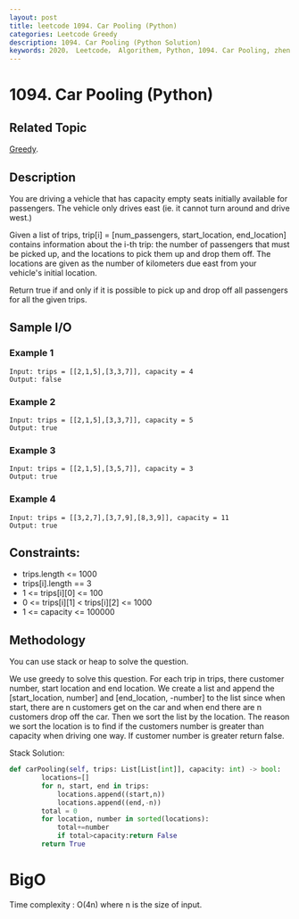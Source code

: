 ```yaml
---
layout: post
title: leetcode 1094. Car Pooling (Python)
categories: Leetcode Greedy
description: 1094. Car Pooling (Python Solution)
keywords: 2020， Leetcode， Algorithem, Python, 1094. Car Pooling, zhenyu, Greedy
---
```


# 1094. Car Pooling (Python)

## Related Topic
<a href="/categories/#Greedy" target="_blank"> Greedy</a>.

## Description
You are driving a vehicle that has capacity empty seats initially available for passengers.  The vehicle only drives east (ie. it cannot turn around and drive west.)

Given a list of trips, trip[i] = [num_passengers, start_location, end_location] contains information about the i-th trip: the number of passengers that must be picked up, and the locations to pick them up and drop them off.  The locations are given as the number of kilometers due east from your vehicle's initial location.

Return true if and only if it is possible to pick up and drop off all passengers for all the given trips. 

## Sample I/O

### Example 1

```
Input: trips = [[2,1,5],[3,3,7]], capacity = 4
Output: false
```

### Example 2

```
Input: trips = [[2,1,5],[3,3,7]], capacity = 5
Output: true
```

### Example 3

```
Input: trips = [[2,1,5],[3,5,7]], capacity = 3
Output: true
```

### Example 4

```
Input: trips = [[3,2,7],[3,7,9],[8,3,9]], capacity = 11
Output: true
```

## Constraints:
* trips.length <= 1000
* trips[i].length == 3
* 1 <= trips[i][0] <= 100
* 0 <= trips[i][1] < trips[i][2] <= 1000
* 1 <= capacity <= 100000

## Methodology
You can use stack or heap to solve the question.

We use greedy to solve this question. For each trip in trips, there customer number, start location and end location. We create a list and append the [start_location, number] and [end_location, -number] to the list since when start, there are n customers get on the car and when end there are n customers drop off the car. Then we sort the list by the location.
The reason we sort the location is to find if the customers number is greater than capacity when driving one way. If customer number is greater return false.

Stack Solution:

``` python
def carPooling(self, trips: List[List[int]], capacity: int) -> bool:
        locations=[]
        for n, start, end in trips:
            locations.append((start,n))
            locations.append((end,-n))
        total = 0
        for location, number in sorted(locations):
            total+=number
            if total>capacity:return False
        return True
```

# BigO
Time complexity : O(4n) where n is the size of input.
